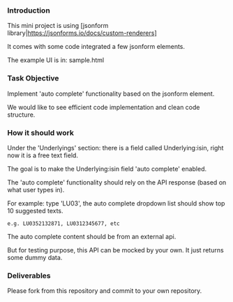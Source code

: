 <h3>Introduction</h3>

  This mini project is using [jsonform library|https://jsonforms.io/docs/custom-renderers]

  It comes with some code integrated a few jsonform elements.

  The example UI is in: sample.html

<h3>Task Objective</h3>

  Implement 'auto complete' functionality based on the jsonform element.
  
  We would like to see efficient code implementation and clean code structure.

<h3>How it should work</h3>

  Under the 'Underlyings' section: there is a field called Underlying:isin, right now it is a free text field.

  The goal is to make the Underlying:isin field 'auto complete' enabled.

  The 'auto complete' functionality should rely on the API response (based on what user types in).

  For example: type 'LU03', the auto complete dropdown list should show top 10 suggested texts.

	e.g. LU0352132871, LU0312345677, etc

  The auto complete content should be from an external api.

  But for testing purpose, this API can be mocked by your own. It just returns some dummy data.


<h3>Deliverables</h3>

  Please fork from this repository and commit to your own repository.
